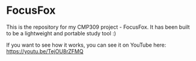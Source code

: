 # FocusFox

This is the repository for my CMP309 project - FocusFox. It has been built to be a lightweight and portable study tool :)

If you want to see how it works, you can see it on YouTube here: https://youtu.be/TejOU8rZFMQ
